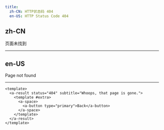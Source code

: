 ```yaml
title:
  zh-CN: HTTP状态码 404
  en-US: HTTP Status Code 404
```

## zh-CN

页面未找到

---

## en-US

Page not found

---

```vue
<template>
  <a-result status="404" subtitle="Whoops, that page is gone.">
    <template #extra>
      <a-space>
        <a-button type="primary">Back</a-button>
      </a-space>
    </template>
  </a-result>
</template>
```
